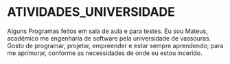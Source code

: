 # ATIVIDADES_UNIVERSIDADE
Alguns Programas feitos em sala de aula e para testes.
Eu sou Mateus, acadêmico me engenharia de software pela universidade de vassouras.  Gosto de programar, projetar, empreender e estar sempre aprendendo; para me aprimorar, conforme as necessidades de  onde eu estou incerido.
